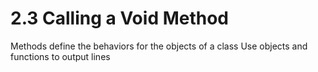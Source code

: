 # 2.3 Calling a Void Method

Methods define the behaviors for the objects of a class
Use objects and functions to output lines